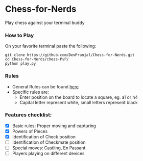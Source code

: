 # Chess-for-Nerds
Play chess against your terminal buddy

### How to Play

On your favorite terminal paste the following:
```
git clone https://github.com/DevPranjal/Chess-for-Nerds.git
cd Chess-for-Nerds/chess-PvP/
python play.py
```

### Rules

- General Rules can be found [here](https://en.wikipedia.org/wiki/Rules_of_chess)
- Specific rules are:
  - Enter position on the board to locate a square, eg. a1 or h4
  - Capital letter represent white, small letters represent black

### Features checklist:

- [x] Basic rules: Proper moving and capturing
- [x] Powers of Pieces
- [x] Identification of Check position
- [ ] Identification of Checkmate position
- [ ] Special moves: Castling, En Passant
- [ ] Players playing on different devices
